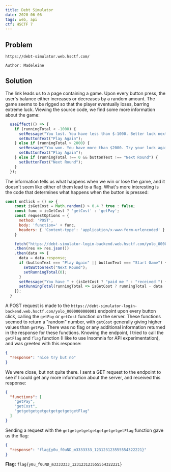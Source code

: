 ```yaml
---
title: Debt Simulator
date: 2020-06-06
tags: web, api
ctf: HSCTF 7
---
```

## Problem
```
https://debt-simulator.web.hsctf.com/

Author: Madeleine

```

## Solution
The link leads us to a page containing a game. Upon every button press, the user's balance either increases or decreases by a random amount. The game seems to be rigged so that the player eventually loses, barring extreme luck. Viewing the source code, we find some more information about the game:

```js
  useEffect(() => {
    if (runningTotal < -1000) {
      setMessage("You lost. You have less than $-1000. Better luck next time.");
      setButtonText("Play Again");
    } else if (runningTotal > 2000) {
      setMessage("You won. You have more than $2000. Try your luck again?");
      setButtonText("Play Again");
    } else if (runningTotal !== 0 && buttonText !== "Next Round") {
      setButtonText("Next Round");
    }
  });
```

The information tells us what happens when we win or lose the game, and it doesn't seem like either of them lead to a flag. What's more interesting is the code that determines what happens when the button is pressed:
```js
const onClick = () => {
    const isGetCost = Math.random() > 0.4 ? true : false;
    const func = isGetCost ? 'getCost' : 'getPay';
    const requestOptions = {
      method: 'POST',
      body: 'function=' + func,
      headers: { 'Content-type': 'application/x-www-form-urlencoded' }
    }

    fetch("https://debt-simulator-login-backend.web.hsctf.com/yolo_0000000000001", requestOptions)
    .then(res => res.json())
    .then(data => {
      data = data.response;
      if (buttonText === "Play Again" || buttonText === "Start Game") {
        setButtonText("Next Round");
        setRunningTotal(0);
      }
      setMessage("You have " + (isGetCost ? "paid me " : "received ") + "$" + data + ".");
      setRunningTotal(runningTotal => isGetCost ? runningTotal - data : runningTotal + data);
    });
  }
  ```

A POST request is made to the ```https://debt-simulator-login-backend.web.hsctf.com/yolo_0000000000001``` endpoint upon every button click, calling the ```getPay``` or ```getCost``` function on the server. These functions seemed to return a "random" number, with ```getCost``` generally giving higher values than ```getPay```. There was no flag or any additional information returned in the response for these functions. Knowing the endpoint, I tried to call the ```getFlag``` and ```flag``` function (I like to use Insomnia for API experimentation), and was greeted with this response:

```json
{
  "response": "nice try but no"
}
```

We were close, but not quite there. I sent a GET request to the endpoint to see if I could get any more information about the server, and received this response:
```json
{
  "functions": [
    "getPay",
    "getCost",
    "getgetgetgetgetgetgetgetgetFlag"
  ]
}
```

Sending a request with the ```getgetgetgetgetgetgetgetgetFlag``` function gave us the flag:
```json
{
  "response": "flag{y0u_f0uND_m3333333_123123123555554322221}"
}
```

**Flag:** ```flag{y0u_f0uND_m3333333_123123123555554322221}```